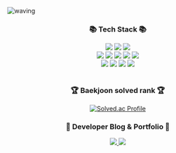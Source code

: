 ![waving](https://capsule-render.vercel.app/api?type=waving&height=200&text=MinYeongPark&fontAlign=70&fontAlignY=50&color=gradient)

<div align=center>
	<h3>📚 Tech Stack 📚</h3>
</div>
<div align="center">
	<img src="https://img.shields.io/badge/Java-007396?style=for-the-badge&logo=Conda-Forge&logoColor=white" />
	<img src="https://img.shields.io/badge/springboot-6DB33F?style=for-the-badge&logo=springboot&logoColor=white" />
    <img src="https://img.shields.io/badge/MySQL-4479A1?style=for-the-badge&logo=MySQL&logoColor=white" />
	<br>
    <img src="https://img.shields.io/badge/git-F05032?style=for-the-badge&logo=git&logoColor=white" />
    <img src="https://img.shields.io/badge/c-A8B9CC?style=for-the-badge&logo=c&logoColor=white" />
    <img src="https://img.shields.io/badge/c++-00599C?style=for-the-badge&logo=cplusplus&logoColor=white" />
    <img src="https://img.shields.io/badge/c%23-239120?style=for-the-badge&logo=csharp&logoColor=white" />
    <img src="https://img.shields.io/badge/Linux-FCC624?style=for-the-badge&logo=Linux&logoColor=white" />
    <br>
    <img src="https://img.shields.io/badge/android-3DDC84?style=for-the-badge&logo=android&logoColor=white" />
 	<img src="https://img.shields.io/badge/JavaScript-F7DF1E?style=for-the-badge&logo=JavaScript&logoColor=white" />
    <img src="https://img.shields.io/badge/Node.js-339933?style=for-the-badge&logo=nodedotjs&logoColor=white" />
	<img src="https://img.shields.io/badge/php-777BB4?style=for-the-badge&logo=php&logoColor=white" />
</div>

<br>

<div align=center>
	<h3>🏆 Baekjoon solved rank 🏆</h3>
    
[![Solved.ac Profile](http://mazassumnida.wtf/api/generate_badge?boj=godqhrals)](https://solved.ac/godqhrals)
</div>

<div align=center>
	<h3>🎨 Developer Blog & Portfolio 🎨</h3>
</div>
<div align=center>
    <a href="https://velog.io/@godqhrals">
        <img src="https://img.shields.io/badge/velog-20C997?style=for-the-badge&logo=velog&logoColor=white" />
    </a>
    <a href="https://minyeong0.notion.site/724c3994d8f649e08e21ab309d62495c">
        <img src="https://img.shields.io/badge/Portfolio-2F8D46?style=for-the-badge&logo=Micro.blog&logoColor=white" />
    </a>
	<br>
</div>

<br>

<!--
<div align=center>
	<h3>🔍 Github Stats 🔍</h3>
</div>
<div align=center>
    
![MinYeongPark's GitHub stats](https://github-readme-stats.vercel.app/api?username=MinYeongPark&show_icons=true&theme=merko)   
</div>
-->



